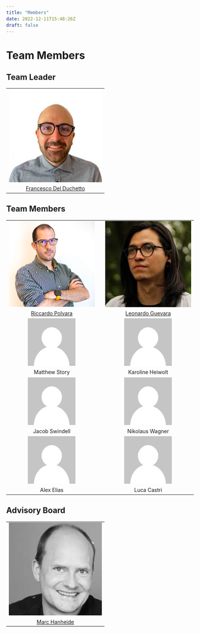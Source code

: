 ```yaml
---
title: "Members"
date: 2022-12-11T15:48:26Z
draft: false 
---
```

# Team Members

## Team Leader 
|  |
| :----: |
![](/francesco.jpeg)|
| [Francesco Del Duchetto](https://staff.lincoln.ac.uk/9033283c-a405-472e-886a-a4799bf19b1b) | 

## Team Members
|  | | |
| :----: | :----: | :----: |
|![](/riccardo.png)| |![](/leonardo.jpeg)|
| [Riccardo Polvara](https://staff.lincoln.ac.uk/f65aae87-dc86-4c92-b0ea-ab120ee3a540) | | [Leonardo Guevara](https://staff.lincoln.ac.uk/a304664e-6445-4f1e-b8ad-74fa88abc715) |
|![](/default.jpg)| |![](/default.jpg)|
| Matthew Story | |Karoline Heiwolt |
|![](/default.jpg)| |![](/default.jpg)|
| Jacob Swindell | |Nikolaus Wagner |
|![](/default.jpg)| |![](/default.jpg)|
| Alex Elias | |Luca Castri |


## Advisory Board 
| |
| :----: |
![](/marc.jpeg)|
| [Marc Hanheide](https://staff.lincoln.ac.uk/9784d77a-95ab-4b79-b2b7-fec86960cadb)| 
